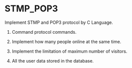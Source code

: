 STMP_POP3
=========

Implement STMP and POP3  protocol by C Language.

1. Command protocol commands.

2. Implement how many people online at the same time.

3. Implement the limitation of maximum number of visitors.

4. All the user data stored in the database.


